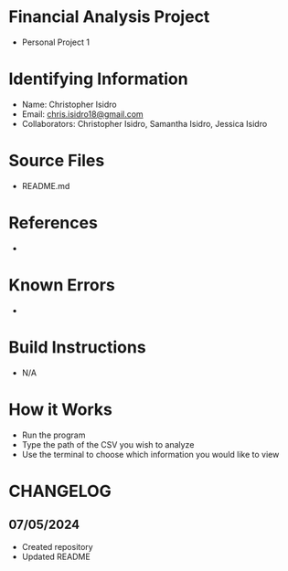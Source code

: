 # Financial Analysis Project
* Personal Project 1

# Identifying Information
* Name: Christopher Isidro
* Email: chris.isidro18@gmail.com
* Collaborators: Christopher Isidro, Samantha Isidro, Jessica Isidro

# Source Files
* README.md

# References
* 

# Known Errors
* 

# Build Instructions
* N/A

# How it Works
* Run the program 
* Type the path of the CSV you wish to analyze
* Use the terminal to choose which information you would like to view

# CHANGELOG
## 07/05/2024
* Created repository
* Updated README 